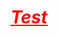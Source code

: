 <h1 style="text-align: center;"><strong><span style="text-decoration: underline;"><em><span style="color: #ff0000; text-decoration: underline;">Test</span></em></span></strong></h1>
